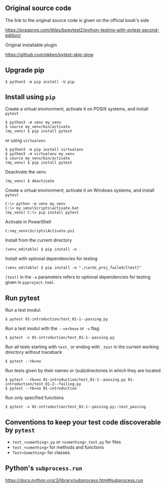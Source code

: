 ## Original source code
The link to the original source code is given on the official book's side

https://pragprog.com/titles/bopytest2/python-testing-with-pytest-second-edition/

Original installable plugin

https://github.com/okken/pytest-skip-slow

## Upgrade pip

```unix
$ python3 -m pip install -U pip
```

## Install using `pip`

Create a virtual environment, activate it on POSIX systems, and install `pytest`
```unix
$ python3 -m venv my_venv
$ source my_venv/bin/activate
(my_venv) $ pip install pytest
```
or using `virtualenv`
```unix
$ python3 -m pip install virtualenv
$ python3 -m virtualenv my_venv
$ source my_venv/bin/activate
(my_venv) $ pip install pytest
```
Deactivate the venv
```unix
(my_venv) $ deactivate
```
Create a virtual environment, activate it on Windows systems, and install `pytest`
```windows
C:\> python -m venv my_venv
C:\> my_venv\Scripts\activate.bat
(my_venv) C:\> pip install pytest
```
Activate in PowerShell
```windows
C:>my_venv\Scripts\Activate.ps1
```

Install from the current directory
```unix
(venv_editable) $ pip install -e .
```

Install with optional dependencies for testing
```unix
(venv_editable) $ pip install -e "./cards_proj_failed/[test]"
```

`[test]` in the `-e` parameters refers to optional dependencies for testing given in `pyproject.toml`.

## Run pytest

Run a test modul:
```unix
$ pytest 01-introduction/test_01-1--passing.py
```

Run a test modul with the `--verbose` or `-v` flag:
```unix
$ pytest -v 01-introduction/test_01-1--passing.py
```

Run all tests starting with `test_` or ending with `_test` in the current working directory without traceback
```unix
$ pytest --tb=no
```

Run tests given by their names or (sub)directories in which they are located
```unix
$ pytest --tb=no 01-introduction/test_01-1--passing.py 01-introduction/test_01-2--failing.py
$ pytest --tb=no 01-introduction
```

Run only specified functions
```unix
$ pytest -v 01-introduction/test_01-1--passing.py::test_passing
```

## Conventions to keep your test code discoverable by `pytest`

- `test_<something>.py` or `<something>_test.py` for files
- `test_<something>` for methods and functions
- `Test<Something>` for classes

## Python's `subprocess.run` 
https://docs.python.org/3/library/subprocess.html#subprocess.run
